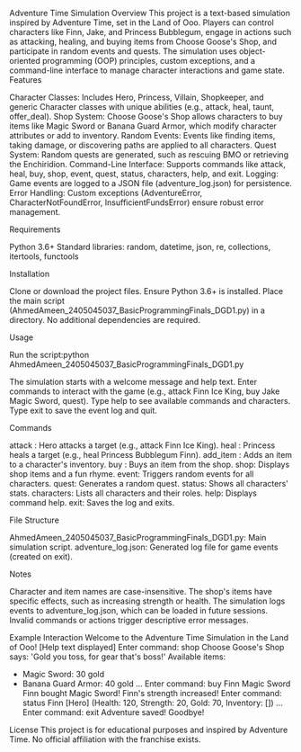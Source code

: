Adventure Time Simulation
Overview
This project is a text-based simulation inspired by Adventure Time, set in the Land of Ooo. Players can control characters like Finn, Jake, and Princess Bubblegum, engage in actions such as attacking, healing, and buying items from Choose Goose's Shop, and participate in random events and quests. The simulation uses object-oriented programming (OOP) principles, custom exceptions, and a command-line interface to manage character interactions and game state.
Features

Character Classes: Includes Hero, Princess, Villain, Shopkeeper, and generic Character classes with unique abilities (e.g., attack, heal, taunt, offer_deal).
Shop System: Choose Goose's Shop allows characters to buy items like Magic Sword or Banana Guard Armor, which modify character attributes or add to inventory.
Random Events: Events like finding items, taking damage, or discovering paths are applied to all characters.
Quest System: Random quests are generated, such as rescuing BMO or retrieving the Enchiridion.
Command-Line Interface: Supports commands like attack, heal, buy, shop, event, quest, status, characters, help, and exit.
Logging: Game events are logged to a JSON file (adventure_log.json) for persistence.
Error Handling: Custom exceptions (AdventureError, CharacterNotFoundError, InsufficientFundsError) ensure robust error management.

Requirements

Python 3.6+
Standard libraries: random, datetime, json, re, collections, itertools, functools

Installation

Clone or download the project files.
Ensure Python 3.6+ is installed.
Place the main script (AhmedAmeen_2405045037_BasicProgrammingFinals_DGD1.py) in a directory.
No additional dependencies are required.

Usage

Run the script:python AhmedAmeen_2405045037_BasicProgrammingFinals_DGD1.py


The simulation starts with a welcome message and help text.
Enter commands to interact with the game (e.g., attack Finn Ice King, buy Jake Magic Sword, quest).
Type help to see available commands and characters.
Type exit to save the event log and quit.

Commands

attack <hero> <target>: Hero attacks a target (e.g., attack Finn Ice King).
heal <princess> <target>: Princess heals a target (e.g., heal Princess Bubblegum Finn).
add_item <character> <item>: Adds an item to a character's inventory.
buy <character> <item>: Buys an item from the shop.
shop: Displays shop items and a fun rhyme.
event: Triggers random events for all characters.
quest: Generates a random quest.
status: Shows all characters' stats.
characters: Lists all characters and their roles.
help: Displays command help.
exit: Saves the log and exits.

File Structure

AhmedAmeen_2405045037_BasicProgrammingFinals_DGD1.py: Main simulation script.
adventure_log.json: Generated log file for game events (created on exit).

Notes

Character and item names are case-insensitive.
The shop's items have specific effects, such as increasing strength or health.
The simulation logs events to adventure_log.json, which can be loaded in future sessions.
Invalid commands or actions trigger descriptive error messages.

Example Interaction
Welcome to the Adventure Time Simulation in the Land of Ooo!
[Help text displayed]
Enter command: shop
Choose Goose's Shop says: 'Gold you toss, for gear that's boss!'
Available items:
- Magic Sword: 30 gold
- Banana Guard Armor: 40 gold
...
Enter command: buy Finn Magic Sword
Finn bought Magic Sword! Finn's strength increased!
Enter command: status
Finn [Hero] (Health: 120, Strength: 20, Gold: 70, Inventory: [])
...
Enter command: exit
Adventure saved! Goodbye!

License
This project is for educational purposes and inspired by Adventure Time. No official affiliation with the franchise exists.
